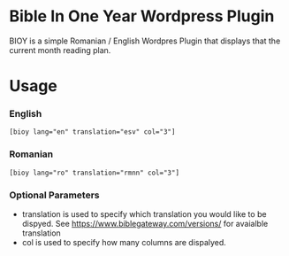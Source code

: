 # Bible In One Year Wordpress Plugin
BIOY is a simple Romanian / English Wordpres Plugin that displays that the current month reading plan.  

# Usage

### English
`[bioy lang="en" translation="esv" col="3"]`

### Romanian
`[bioy lang="ro" translation="rmnn" col="3"]`

### Optional Parameters

- translation is used to specify which translation you would like to be dispyed.  See https://www.biblegateway.com/versions/ for avaialble translation
- col is used to specify how many columns are dispalyed. 
